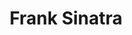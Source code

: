 ---
title: "Frank Sinatra"
summary: "US singer and actor with Italian origins. Born: 12 December 1915 in Hoboken, New Jersey, USA. Died: 14 May 1998 in Los Angeles, California, USA. Nicknamed \"The Voice,\" \"Ol' Blue Eyes,\" \"The Chairman Of The Board,\" and \"Frankie Boy.\" Beginning his musical career in the swing era with and , Sinatra became a solo artist with great success after signing with in March 1943; he stayed with Columbia until he got dropped by the label in June '52. Sinatra signed a seven-year recording contract with on March 13, 1953, and released several critically lauded albums while with Capitol. Sinatra left Capitol to found his own record label in 1960, , toured internationally, and fraternized with the Rat Pack and President in the early 1960s. Sinatra had three children, , , and , all with his first wife, Nancy Barbato . He was married three more times, to actresses and , and finally to model/showgirl Barbara Marx , to whom he was still married at his death."
image: "frank-sinatra.jpg"
---